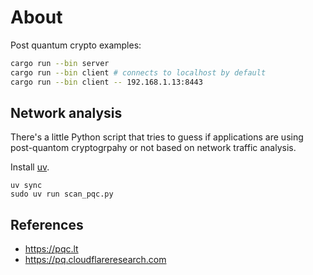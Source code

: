 # About

Post quantum crypto examples:

```sh
cargo run --bin server
cargo run --bin client # connects to localhost by default
cargo run --bin client -- 192.168.1.13:8443
```

## Network analysis

There's a little Python script that tries to guess if applications
are using post-quantom cryptogrpahy or not based on network traffic analysis.

Install [uv](https://docs.astral.sh/uv/).

```
uv sync
sudo uv run scan_pqc.py
```

## References

* https://pqc.lt
* https://pq.cloudflareresearch.com
